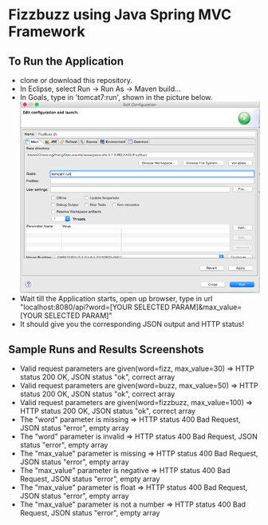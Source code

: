 # Fizzbuzz using Java Spring MVC Framework

## To Run the Application
* clone or download this repository.
* In Eclipse, select Run -> Run As -> Maven build...
* In Goals, type in 'tomcat7:run', shown in the picture below.
	![alt tag](https://raw.githubusercontent.com/ChenningZhang/Fizzbuzz-JavaSpring/master/images/tomcat_inst.png)
* Wait till the Application starts, open up browser, type in url "localhost:8080/api?word=[YOUR SELECTED PARAM]&max_value=[YOUR SELECTED PARAM]"
* It should give you the corresponding JSON output and HTTP status!

## Sample Runs and Results Screenshots
* Valid request parameters are given(word=fizz, max_value=30) => HTTP status 200 OK, JSON status "ok", correct array
* Valid request parameters are given(word=buzz, max_value=50) => HTTP status 200 OK, JSON status "ok", correct array
* Valid request parameters are given(word=fizzbuzz, max_value=100) => HTTP status 200 OK, JSON status "ok", correct array
* The "word" parameter is missing => HTTP status 400 Bad Request, JSON status "error", empty array
* The "word" parameter is invalid => HTTP status 400 Bad Request, JSON status "error", empty array
* The "max_value" parameter is missing => HTTP status 400 Bad Request, JSON status "error", empty array
* The "max_value" parameter is negative => HTTP status 400 Bad Request, JSON status "error", empty array
* The "max_value" parameter is float => HTTP status 400 Bad Request, JSON status "error", empty array
* The "max_value" parameter is not a number => HTTP status 400 Bad Request, JSON status "error", empty array

